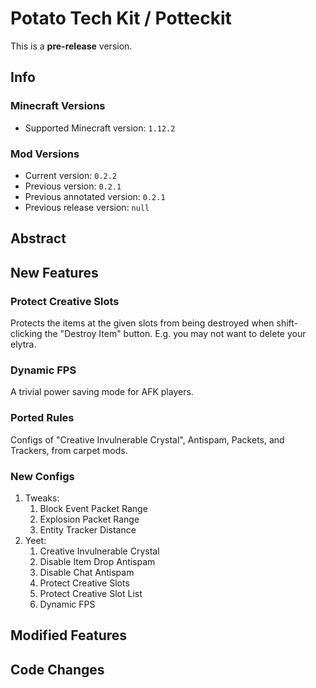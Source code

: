 # Potato Tech Kit / Potteckit

This is a **pre-release** version.

## Info

### Minecraft Versions

- Supported Minecraft version: `1.12.2`

### Mod Versions

- Current version: `0.2.2`
- Previous version: `0.2.1`
- Previous annotated version: `0.2.1`
- Previous release version: `null`

## Abstract

## New Features

### Protect Creative Slots

Protects the items at the given slots from being destroyed when shift-clicking the "Destroy Item" button. E.g. you may not want to delete your elytra.

### Dynamic FPS

A trivial power saving mode for AFK players.

### Ported Rules

Configs of "Creative Invulnerable Crystal", Antispam, Packets, and Trackers, from carpet mods.

### New Configs

1. Tweaks:
   1. Block Event Packet Range
   2. Explosion Packet Range
   3. Entity Tracker Distance
2. Yeet:
   1. Creative Invulnerable Crystal
   2. Disable Item Drop Antispam
   3. Disable Chat Antispam
   4. Protect Creative Slots
   5. Protect Creative Slot List
   6. Dynamic FPS

## Modified Features

## Code Changes
